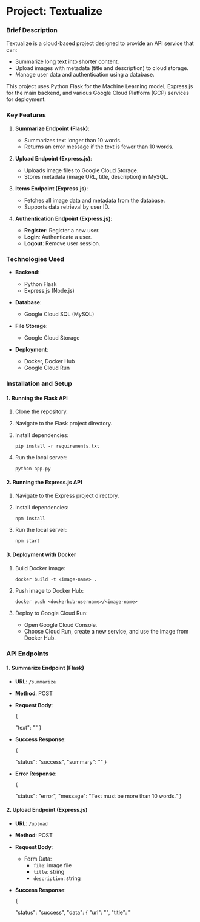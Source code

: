 # Project: Textualize

### Brief Description

Textualize is a cloud-based project designed to provide an API service that can:

  * Summarize long text into shorter content.
  * Upload images with metadata (title and description) to cloud storage.
  * Manage user data and authentication using a database.

This project uses Python Flask for the Machine Learning model, Express.js for the main backend, and various Google Cloud Platform (GCP) services for deployment.

### Key Features

  1. **Summarize Endpoint (Flask)**:
     - Summarizes text longer than 10 words.
     - Returns an error message if the text is fewer than 10 words.
  
  2. **Upload Endpoint (Express.js)**:
     - Uploads image files to Google Cloud Storage.
     - Stores metadata (image URL, title, description) in MySQL.
  
  3. **Items Endpoint (Express.js)**:
     - Fetches all image data and metadata from the database.
     - Supports data retrieval by user ID.
  
  4. **Authentication Endpoint (Express.js)**:
     - **Register**: Register a new user.
     - **Login**: Authenticate a user.
     - **Logout**: Remove user session.

### Technologies Used

  * **Backend**:
    - Python Flask
    - Express.js (Node.js)
  
  * **Database**:
    - Google Cloud SQL (MySQL)
  
  * **File Storage**:
    - Google Cloud Storage
  
  * **Deployment**:
    - Docker, Docker Hub
    - Google Cloud Run

### Installation and Setup

#### 1. Running the Flask API

  1. Clone the repository.
  2. Navigate to the Flask project directory.
  3. Install dependencies: 

        `pip install -r requirements.txt`

  4. Run the local server:

        `python app.py`

#### 2. Running the Express.js API

  1. Navigate to the Express project directory.
  2. Install dependencies:

        `npm install`

  3. Run the local server:

        `npm start`

#### 3. Deployment with Docker

  1. Build Docker image: 

        `docker build -t <image-name> .`

  2. Push image to Docker Hub: 

        `docker push <dockerhub-username>/<image-name>`

  3. Deploy to Google Cloud Run:
     * Open Google Cloud Console.
     * Choose Cloud Run, create a new service, and use the image from Docker Hub.

### API Endpoints

#### 1. Summarize Endpoint (Flask)
  - **URL**: `/summarize`
  - **Method**: POST
  - **Request Body**:

        {
      "text": "<long text>"
    }

  - **Success Response**:

        {
      "status": "success",
      "summary": "<text summary>"
    }

  - **Error Response**:

        {
      "status": "error",
      "message": "Text must be more than 10 words."
    }

#### 2. Upload Endpoint (Express.js)

  - **URL**: `/upload`
  - **Method**: POST
  - **Request Body**:
    - Form Data:
      - `file`: image file
      - `title`: string
      - `description`: string
  - **Success Response**:

        {
      "status": "success",
      "data": {
        "url": "<public image URL>",
        "title": "<title>",
        "description": "<description>"
      }
    }

#### 3. Items Endpoint (Express.js)

  - **URL**: `/items`
  - **Method**: GET
  - **Success Response**:

        {
      "status": "success",
      "data": [
        {
          "id": 1,
          "url": "<public URL>",
          "title": "<title>",
          "description": "<description>"
        }
      ]
    }

#### 4. Authentication Endpoint (Express.js)

  - **Register**:

    - **URL**: `/register`
    - **Method**: POST
    - **Request Body**:

                {
          "email": "<email>",
          "username": "<username>",
          "password": "<password>",
          "confirm_password": "<confirm password>"
        }

  - **Login**:

    - **URL**: `/login`
    - **Method**: POST
    - **Request Body**:

                {
          "username": "<username>",
          "password": "<password>"
        }

  - **Logout**:

    - **URL**: `/logout`
    - **Method**: POST

### Database Structure

  * **Table**: `items`
    - Columns:
      - `id` (integer, primary key, auto increment)
      - `url` (string, public image URL)
      - `title` (string)
      - `description` (string)
  * **Table**: `users`
    - Columns:
      - `id` (integer, primary key, auto increment)
      - `email` (string, unique)
      - `username` (string, unique)
      - `password` (hashed string)

### Additional Documentation

  * API Documentation: [Postman Documentation](https://documenter.getpostman.com)